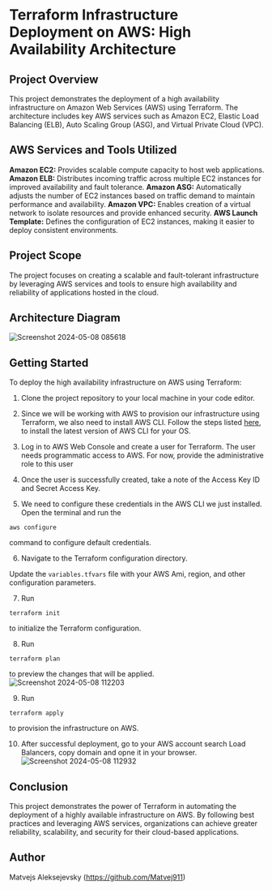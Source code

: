 # Terraform Infrastructure Deployment on AWS: High Availability Architecture

## Project Overview

This project demonstrates the deployment of a high availability infrastructure on Amazon Web Services (AWS) using Terraform. The architecture includes key AWS services such as Amazon EC2, Elastic Load Balancing (ELB), Auto Scaling Group (ASG), and Virtual Private Cloud (VPC).

## AWS Services and Tools Utilized

**Amazon EC2:** Provides scalable compute capacity to host web applications.
**Amazon ELB:** Distributes incoming traffic across multiple EC2 instances for improved availability and fault tolerance.
**Amazon ASG:** Automatically adjusts the number of EC2 instances based on traffic demand to maintain performance and availability.
**Amazon VPC:** Enables creation of a virtual network to isolate resources and provide enhanced security.
**AWS Launch Template:** Defines the configuration of EC2 instances, making it easier to deploy consistent environments.

## Project Scope

The project focuses on creating a scalable and fault-tolerant infrastructure by leveraging AWS services and tools to ensure high availability and reliability of applications hosted in the cloud.

## Architecture Diagram

![Screenshot 2024-05-08 085618](https://github.com/Matvej911/Aleksejevs_Matvejs_CloudProgramming/assets/72816648/77057af0-7802-48f0-9160-cfcdf438e4c1)

## Getting Started

To deploy the high availability infrastructure on AWS using Terraform:

1. Clone the project repository to your local machine in your code editor.

2. Since we will be working with AWS to provision our infrastructure using Terraform, we also need to install AWS CLI.
   Follow the steps listed [here](https://docs.aws.amazon.com/cli/latest/userguide/getting-started-install.html), to install the latest version of AWS CLI for your OS.

3. Log in to AWS Web Console and create a user for Terraform. The user needs programmatic access to AWS. For now, provide the administrative role to this user

4. Once the user is successfully created, take a note of the Access Key ID and Secret Access Key.

5. We need to configure these credentials in the AWS CLI we just installed. Open the terminal and run the

```
aws configure
```

command to configure default credentials.

6. Navigate to the Terraform configuration directory.

Update the `variables.tfvars` file with your AWS Ami, region, and other configuration parameters.

7. Run

```
terraform init
```

to initialize the Terraform configuration.

8. Run

```
terraform plan
```

to preview the changes that will be applied.
![Screenshot 2024-05-08 112203](https://github.com/Matvej911/Aleksejevs_Matvejs_CloudProgramming/assets/72816648/cdfcc3fc-38dc-42fa-998a-aa14269b7ee1)

9. Run

```
terraform apply
```

to provision the infrastructure on AWS.

10. After successful deployment, go to your AWS account search Load Balancers, copy domain and opne it in your browser.
![Screenshot 2024-05-08 112932](https://github.com/Matvej911/Aleksejevs_Matvejs_CloudProgramming/assets/72816648/8c1562e4-4b38-4311-9b57-ba2ceb1f7559)

## Conclusion

This project demonstrates the power of Terraform in automating the deployment of a highly available infrastructure on AWS. By following best practices and leveraging AWS services, organizations can achieve greater reliability, scalability, and security for their cloud-based applications.

## Author

Matvejs Aleksejevsky (https://github.com/Matvej911)
